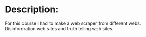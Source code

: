 # Description:

For this course I had to make a web scraper from different webs. Disinformation web sites and truth telling web sites. 
